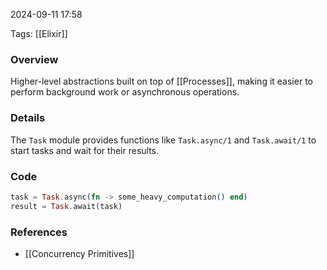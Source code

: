 

2024-09-11 17:58

Tags: [[Elixir]]

### Overview
Higher-level abstractions built on top of [[Processes]], making it easier to perform background work or asynchronous operations.

### Details
The `Task` module provides functions like `Task.async/1` and `Task.await/1` to start tasks and wait for their results.

### Code
```elixir
task = Task.async(fn -> some_heavy_computation() end)
result = Task.await(task)
```

### References
- [[Concurrency Primitives]]

